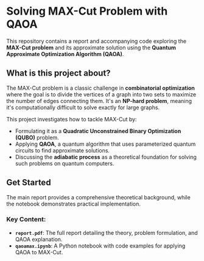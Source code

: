 

# Solving MAX-Cut Problem with QAOA

This repository contains a report and accompanying code exploring the **MAX-Cut problem** and its approximate solution using the **Quantum Approximate Optimization Algorithm (QAOA)**.

## What is this project about?

The MAX-Cut problem is a classic challenge in **combinatorial optimization** where the goal is to divide the vertices of a graph into two sets to maximize the number of edges connecting them. It's an **NP-hard problem**, meaning it's computationally difficult to solve exactly for large graphs.

This project investigates how to tackle MAX-Cut by:

* Formulating it as a **Quadratic Unconstrained Binary Optimization (QUBO)** problem.
* Applying **QAOA**, a quantum algorithm that uses parameterized quantum circuits to find approximate solutions.
* Discussing the **adiabatic process** as a theoretical foundation for solving such problems on quantum computers.

## Get Started

The main report provides a comprehensive theoretical background, while the notebook demonstrates practical implementation.

### Key Content:

* **`report.pdf`**: The full report detailing the theory, problem formulation, and QAOA explanation.
* **`qaoamax.ipynb`**: A Python notebook with code examples for applying QAOA to MAX-Cut.

